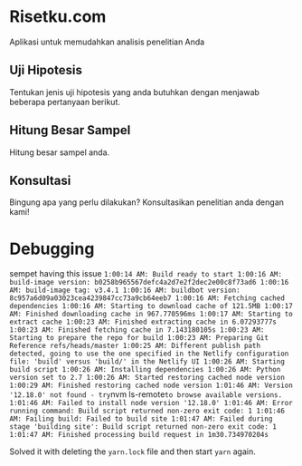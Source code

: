 # Risetku.com

Aplikasi untuk memudahkan analisis penelitian Anda

## Uji Hipotesis

Tentukan jenis uji hipotesis yang anda butuhkan dengan menjawab beberapa pertanyaan berikut. 

## Hitung Besar Sampel

Hitung besar sampel anda.

## Konsultasi

Bingung apa yang perlu dilakukan? Konsultasikan penelitian anda dengan kami!

# Debugging

sempet having this issue
`
1:00:14 AM: Build ready to start
1:00:16 AM: build-image version: b0258b965567defc4a2d7e2f2dec2e00c8f73ad6
1:00:16 AM: build-image tag: v3.4.1
1:00:16 AM: buildbot version: 8c957a6d09a03023cea4239847cc73a9cb64eeb7
1:00:16 AM: Fetching cached dependencies
1:00:16 AM: Starting to download cache of 121.5MB
1:00:17 AM: Finished downloading cache in 967.770596ms
1:00:17 AM: Starting to extract cache
1:00:23 AM: Finished extracting cache in 6.07293777s
1:00:23 AM: Finished fetching cache in 7.143180105s
1:00:23 AM: Starting to prepare the repo for build
1:00:23 AM: Preparing Git Reference refs/heads/master
1:00:25 AM: Different publish path detected, going to use the one specified in the Netlify configuration file: 'build' versus 'build/' in the Netlify UI
1:00:26 AM: Starting build script
1:00:26 AM: Installing dependencies
1:00:26 AM: Python version set to 2.7
1:00:26 AM: Started restoring cached node version
1:00:29 AM: Finished restoring cached node version
1:01:46 AM: Version '12.18.0' not found - try `nvm ls-remote` to browse available versions.
1:01:46 AM: Failed to install node version '12.18.0'
1:01:46 AM: Error running command: Build script returned non-zero exit code: 1
1:01:46 AM: Failing build: Failed to build site
1:01:47 AM: Failed during stage 'building site': Build script returned non-zero exit code: 1
1:01:47 AM: Finished processing build request in 1m30.734970204s
`

Solved it with deleting the `yarn.lock` file and then start `yarn` again.